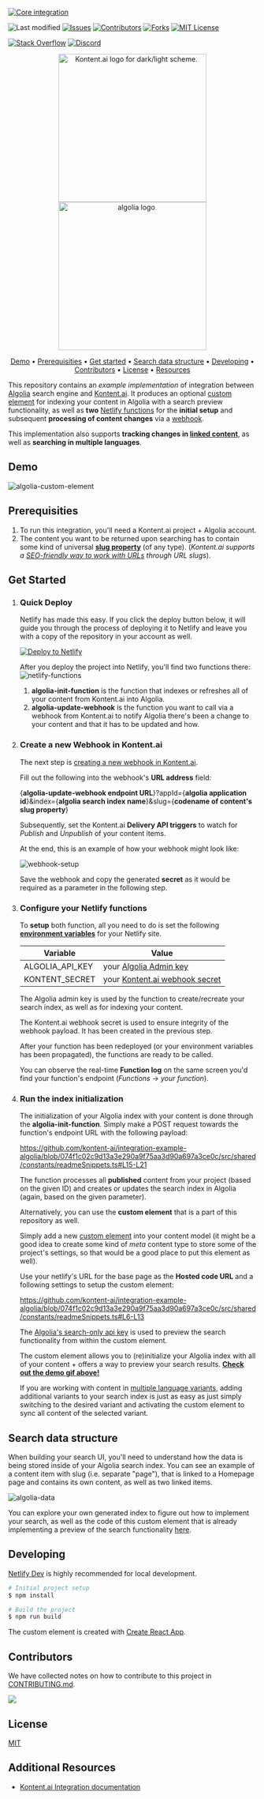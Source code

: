 [![Core integration][core-shield]](https://kontent.ai/integrations/algolia)

![Last modified][last-commit]
[![Issues][issues-shield]][issues-url]
[![Contributors][contributors-shield]][contributors-url]
[![Forks][forks-shield]][forks-url]
[![MIT License][license-shield]][license-url]

[![Stack Overflow][stack-shield]](https://stackoverflow.com/tags/kontent-ai)
[![Discord][discord-shield]](https://discord.gg/SKCxwPtevJ)

<p align="center">
<picture>
  <source media="(prefers-color-scheme: dark)" srcset="docs/kai-logo-hor-neg-rgb.svg">
  <img alt="Kontent.ai logo for dark/light scheme." src="docs/kai-logo-hor-pos-rgb.svg" width="300">
</picture>
<image src="docs/algolia-logo.png" alt="algolia logo" width="300">
</p>

<p align="center">
  <a href="#demo">Demo</a> •
  <a href="#prerequisities">Prerequisities</a> •
  <a href="#get-started">Get started</a> •
  <a href="#search-data-structure">Search data structure</a> •
  <a href="#developing">Developing</a> •
  <a href="#contributors">Contributors</a> •
  <a href="#license">License</a> •
  <a href="#additional-resources">Resources</a>
</p>

This repository contains an _example implementation_ of integration between [Algolia](https://www.algolia.com/) search engine and [Kontent.ai](https://kontent.ai/). It produces an optional [custom element](https://kontent.ai/learn/tutorials/develop-apps/integrate/content-editing-extensions) for indexing your content in Algolia with a search preview functionality, as well as **two** [Netlify functions](https://docs.netlify.com/functions/overview/) for the **initial setup** and subsequent **processing of content changes** via a [webhook](https://kontent.ai/learn/tutorials/develop-apps/integrate/webhooks).

This implementation also supports **tracking changes in [linked content](https://kontent.ai/learn/tutorials/write-and-collaborate/structure-your-content/link-related-content-together)**, as well as **searching in multiple languages**.

## Demo

![algolia-custom-element](docs/algolia-element.gif)

## Prerequisities

1. To run this integration, you'll need a Kontent.ai project + Algolia account.
2. The content you want to be returned upon searching has to contain some kind of universal **[slug property](https://itnext.io/whats-a-slug-f7e74b6c23e0)** (of any type). (_Kontent.ai supports a [SEO-friendly way to work with URLs](https://kontent.ai/learn/tutorials/develop-apps/optimize-your-app/seo-friendly-urls) through URL slugs_).

## Get Started

1. ### Quick Deploy
   Netlify has made this easy. If you click the deploy button below, it will guide you through the process of deploying it to Netlify and leave you with a copy of the repository in your account as well.

   [![Deploy to Netlify](https://www.netlify.com/img/deploy/button.svg)](https://app.netlify.com/start/deploy?repository=https://github.com/kontent-ai/integration-example-algolia)

   After you deploy the project into Netlify, you'll find two functions there:
   ![netlify-functions](docs/netlify-functions.png)
   1. **algolia-init-function** is the function that indexes or refreshes all of your content from Kontent.ai into Algolia.
   2. **algolia-update-webhook** is the function you want to call via a webhook from Kontent.ai to notify Algolia there's been a change to your content and that it has to be updated and how.

2. ### Create a new Webhook in Kontent.ai
   The next step is [creating a new webhook in Kontent.ai](https://kontent.ai/learn/tutorials/develop-apps/integrate/webhooks#a-create-a-webhook).

   Fill out the following into the webhook's **URL address** field:

   {**algolia-update-webhook endpoint URL**}?appId={**algolia application id**}&index={**algolia search index name**}&slug={**codename of content's slug property**}

   Subsequently, set the Kontent.ai **Delivery API triggers** to watch for _Publish_ and _Unpublish_ of your content items.

   At the end, this is an example of how your webhook might look like:

   ![webhook-setup](docs/webhook.png)

   Save the webhook and copy the generated **secret** as it would be required as a parameter in the following step.

3. ### Configure your Netlify functions

   To **setup** both function, all you need to do is set the following **[environment variables](https://docs.netlify.com/configure-builds/environment-variables/)** for your Netlify site.

   | Variable        | Value                                                                                                                                  |
   | --------------- | -------------------------------------------------------------------------------------------------------------------------------------- |
   | ALGOLIA_API_KEY | your [Algolia Admin key](https://www.algolia.com/doc/guides/security/api-keys/#admin-api-key)                                          |
   | KONTENT_SECRET  | your [Kontent.ai webhook secret](https://kontent.ai/learn/tutorials/develop-apps/integrate/webhooks#a-validate-received-notifications) |

   The Algolia admin key is used by the function to create/recreate your search index, as well as for indexing your content.

   The Kontent.ai webhook secret is used to ensure integrity of the webhook payload. It has been created in the previous step.

   After your function has been redeployed (or your environment variables has been propagated), the functions are ready to be called.

   You can observe the real-time **Function log** on the same screen you'd find your function's endpoint (_Functions_ -> _your function_).

4. ### Run the index initialization
   The initialization of your Algolia index with your content is done through the **algolia-init-function**. Simply make a POST request towards the function's endpoint URL with the following payload:

   https://github.com/kontent-ai/integration-example-algolia/blob/074f1c02c9d13a3e290a9f75aa3d90a697a3ce0c/src/shared/constants/readmeSnippets.ts#L15-L21

   The function processes all **published** content from your project (based on the given ID) and creates or updates the search index in Algolia (again, based on the given parameter).

   Alternatively, you can use the **custom element** that is a part of this repository as well.

   Simply add a new [custom element](https://kontent.ai/learn/tutorials/develop-apps/integrate/content-editing-extensions) into your content model (it might be a good idea to create some kind of _meta_ content type to store some of the project's settings, so that would be a good place to put this element as well).

   Use your netlify's URL for the base page as the **Hosted code URL** and a following settings to setup the custom element:

   https://github.com/kontent-ai/integration-example-algolia/blob/074f1c02c9d13a3e290a9f75aa3d90a697a3ce0c/src/shared/constants/readmeSnippets.ts#L6-L13

   The [Algolia's search-only api key](https://www.algolia.com/doc/guides/security/api-keys/#search-only-api-key) is used to preview the search functionality from within the custom element.

   The custom element allows you to (re)initialize your Algolia index with all of your content + offers a way to preview your search results.
   <a href="#demo"> **Check out the demo gif above!**</a>

   If you are working with content in [multiple language variants](https://kontent.ai/learn/tutorials/write-and-collaborate/create-multilingual-content/translate-content-items), adding additional variants to your search index is just as easy as just simply switching to the desired variant and activating the custom element to sync all content of the selected variant.

## Search data structure

When building your search UI, you'll need to understand how the data is being stored inside of your Algolia search index. You can see an example of a content item with slug (i.e. separate "page"), that is linked to a Homepage page and contains its own content, as well as two linked items.

![algolia-data](docs/algolia-data.png)

You can explore your own generated index to figure out how to implement your search, as well as the code of this custom element that is already implementing a preview of the search functionality [here](src/algolia-sync.js).

## Developing

[Netlify Dev](https://www.netlify.com/products/dev/) is highly recommended for local development.

```bash
# Initial project setup
$ npm install

# Build the project
$ npm run build
```

The custom element is created with [Create React App](https://create-react-app.dev/).

## Contributors

We have collected notes on how to contribute to this project in [CONTRIBUTING.md](CONTRIBUTING.md).

<a href="https://github.com/kontent-ai/integration-example-algolia/graphs/contributors">
  <img src="https://contrib.rocks/image?repo=kontent-ai/integration-example-algolia" />
</a>

## License

[MIT](https://tldrlegal.com/license/mit-license)

## Additional Resources

- [Kontent.ai Integration documentation](https://kontent.ai/learn/tutorials/develop-apps/integrate/integrations-overview)

[last-commit]: https://img.shields.io/github/last-commit/kontent-ai/integration-example-algolia?style=for-the-badge
[contributors-shield]: https://img.shields.io/github/contributors/kontent-ai/integration-example-algolia.svg?style=for-the-badge
[contributors-url]: https://github.com/kontent-ai/integration-example-algolia/graphs/contributors
[forks-shield]: https://img.shields.io/github/forks/kontent-ai/integration-example-algolia.svg?style=for-the-badge
[forks-url]: https://github.com/kontent-ai/integration-example-algolia/network/members
[stars-shield]: https://img.shields.io/github/stars/kontent-ai/integration-example-algolia.svg?style=for-the-badge
[stars-url]: https://github.com/kontent-ai/integration-example-algolia/stargazers
[issues-shield]: https://img.shields.io/github/issues/kontent-ai/integration-example-algolia.svg?style=for-the-badge
[issues-url]: https://github.com/kontent-ai/integration-example-algolia/issues
[license-shield]: https://img.shields.io/github/license/kontent-ai/integration-example-algolia.svg?style=for-the-badge
[license-url]: https://github.com/kontent-ai/integration-example-algolia/blob/master/LICENSE
[core-shield]: https://img.shields.io/static/v1?label=&message=core%20integration&style=for-the-badge&color=FF5733
[stack-shield]: https://img.shields.io/badge/Stack%20Overflow-ASK%20NOW-FE7A16.svg?logo=stackoverflow&logoColor=white&style=for-the-badge
[discord-shield]: https://img.shields.io/discord/821885171984891914?label=Discord&logo=Discord&logoColor=white&style=for-the-badge
